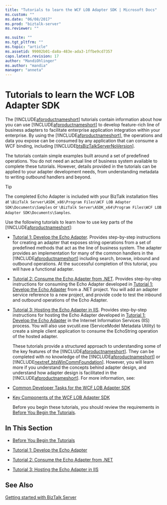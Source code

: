 ```yaml
---
title: "Tutorials to learn the WCF LOB Adapter SDK | Microsoft Docs"
ms.custom: ""
ms.date: "06/08/2017"
ms.prod: "biztalk-server"
ms.reviewer: ""

ms.suite: ""
ms.tgt_pltfrm: ""
ms.topic: "article"
ms.assetid: 99002b01-da8a-483e-ada3-1ffbe9cd7357
caps.latest.revision: 17
author: "MandiOhlinger"
ms.author: "mandia"
manager: "anneta"
---
```

# Tutorials to learn the WCF LOB Adapter SDK
The [!INCLUDE[afproductnameshort](../../includes/afproductnameshort-md.md)] tutorials contain information about how you can use [!INCLUDE[afproductnameshort](../../includes/afproductnameshort-md.md)] to develop feature-rich line of business adapters to facilitate enterprise application integration within your enterprise. By using the [!INCLUDE[afproductnameshort](../../includes/afproductnameshort-md.md)], the operations and data you expose can be consumed by any application that can consume a WCF binding, including [!INCLUDE[btsBizTalkServerNoVersion](../../includes/btsbiztalkservernoversion-md.md)].  
  
 The tutorials contain simple examples built around a set of predefined operations. You do not need an actual line of business system available to complete these tutorials. However, details provided in the tutorials can be applied to your adapter development needs, from understanding metadata to writing outbound handlers and beyond.  

> [!TIP]
> The completed Echo Adapter is included with your BizTalk installation files at `\BizTalk Server\ASDK_x86\Program Files\WCF LOB Adapter SDK\Documents\Samples` or `\BizTalk Server\ASDK_x64\Program Files\WCF LOB Adapter SDK\Documents\Samples`.
  
 Use the following tutorials to learn how to use key parts of the [!INCLUDE[afproductnameshort](../../includes/afproductnameshort-md.md)]:  
  
- [Tutorial 1: Develop the Echo Adapter](../../adapters-and-accelerators/wcf-lob-adapter-sdk/tutorial-1-develop-the-echo-adapter.md). Provides step-by-step instructions for creating an adapter that exposes string operations from a set of predefined methods that act as the line of business system. The adapter provides an implementation for many of the common handlers in the [!INCLUDE[afproductnameshort](../../includes/afproductnameshort-md.md)] including search, browse, inbound and outbound operations. At the successful completion of this tutorial, you will have a functional adapter.  
  
- [Tutorial 2: Consume the Echo Adapter from .NET](../../adapters-and-accelerators/wcf-lob-adapter-sdk/tutorial-2-consume-the-echo-adapter-from-net.md). Provides step-by-step instructions for consuming the Echo Adapter developed in [Tutorial 1: Develop the Echo Adapter](../../adapters-and-accelerators/wcf-lob-adapter-sdk/tutorial-1-develop-the-echo-adapter.md) from a .NET project. You will add an adapter service reference to a new project, and provide code to test the inbound and outbound operations of the Echo Adapter.  
  
- [Tutorial 3: Hosting the Echo Adapter in IIS](../../adapters-and-accelerators/wcf-lob-adapter-sdk/tutorial-3-hosting-the-echo-adapter-in-iis.md). Provides step-by-step instructions for hosting the Echo Adapter developed in [Tutorial 1: Develop the Echo Adapter](../../adapters-and-accelerators/wcf-lob-adapter-sdk/tutorial-1-develop-the-echo-adapter.md) in the Internet Information Services (IIS) process. You will also use svcutil.exe (ServiceModel Metadata Utility) to create a simple client application to consume the EchoString operation of the hosted adapter.  
  
  These tutorials provide a structured approach to understanding some of the key features of the [!INCLUDE[afproductnameshort](../../includes/afproductnameshort-md.md)]. They can be completed with no knowledge of the [!INCLUDE[afproductnameshort](../../includes/afproductnameshort-md.md)] or [!INCLUDE[nextref_btsWinCommFoundation](../../includes/nextref-btswincommfoundation-md.md)]. However, you will learn more if you understand the concepts behind adapter design, and understand how adapter design is facilitated in the [!INCLUDE[afproductnameshort](../../includes/afproductnameshort-md.md)]. For more information, see:  
  
- [Common Developer Tasks for the WCF LOB Adapter SDK](../../adapters-and-accelerators/wcf-lob-adapter-sdk/common-developer-tasks-for-the-wcf-lob-adapter-sdk.md)  
  
- [Key Components of the WCF LOB Adapter SDK](../../adapters-and-accelerators/wcf-lob-adapter-sdk/key-components-of-the-wcf-lob-adapter-sdk.md)  
  
  Before you begin these tutorials, you should review the requirements in [Before You Begin the Tutorials](../../core/before-you-begin-the-tutorial.md).  
  
 
## In This Section  
  
-   [Before You Begin the Tutorials](../../core/before-you-begin-the-tutorial.md)  
  
-   [Tutorial 1: Develop the Echo Adapter](../../adapters-and-accelerators/wcf-lob-adapter-sdk/tutorial-1-develop-the-echo-adapter.md)  
  
-   [Tutorial 2: Consume the Echo Adapter from .NET](../../adapters-and-accelerators/wcf-lob-adapter-sdk/tutorial-2-consume-the-echo-adapter-from-net.md)  
  
-   [Tutorial 3: Hosting the Echo Adapter in IIS](../../adapters-and-accelerators/wcf-lob-adapter-sdk/tutorial-3-hosting-the-echo-adapter-in-iis.md)  
  
## See Also  
 [Getting started with BizTalk Server](../../core/getting-started-with-biztalk-server.md)